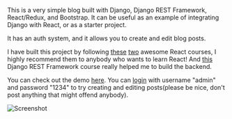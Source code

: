 This is a very simple blog built with Django, Django REST Framework, React/Redux, and Bootstrap. It can be useful as an example of integrating Django with React, or as a starter project.

It has an auth system, and it allows you to create and edit blog posts.

I have built this project by following [these](https://www.udemy.com/react-redux/)  [two](https://www.udemy.com/react-redux-tutorial/) awesome React courses, I highly recommend them to anybody who wants to learn React! And [this](https://teamtreehouse.com/library/django-rest-framework)  Django REST Framework course really helped me to build the backend.

You can check out the demo [here](). You can [login]() with username "admin" and password "1234" to try creating and editing posts(please be nice, don't post anything that might offend anybody).

![Screenshot](https://raw.githubusercontent.com/raymestalez/django-react-blog/master/assets/blog-screenshot.png)

<!-- 
# Installation

Create a DO account.
Deploy Docker container.
Createsuperuser.
The post will take you to the login page.

Oh, maan, this is gonna be fun and useful!!

document it well, comments stuff.
Leave a link to the bootstrap theme.

Oh maan!! I can TOTALLY do this!! Competently. And it will be useful!!

And I will TOOHTALKY dockerize it with some solid docker course!!

 -->
